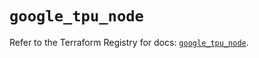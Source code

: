 # `google_tpu_node`

Refer to the Terraform Registry for docs: [`google_tpu_node`](https://registry.terraform.io/providers/hashicorp/google-beta/6.11.0/docs/resources/google_tpu_node).
